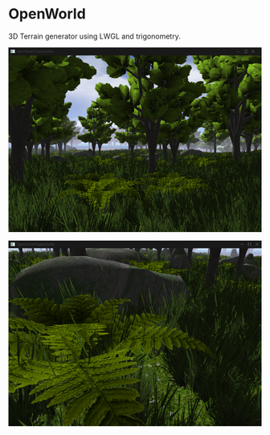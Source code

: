 # OpenWorld
3D Terrain generator using LWGL and trigonometry.

![alt text](https://github.com/ismaarino/OpenWorld/blob/main/image2.png?raw=true)

![alt text](https://github.com/ismaarino/OpenWorld/blob/main/image1.png?raw=true)
